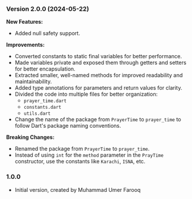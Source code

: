 ### Version 2.0.0 (2024-05-22)

**New Features:**

* Added null safety support.

**Improvements:**

* Converted constants to static final variables for better performance.
* Made variables private and exposed them through getters and setters for better encapsulation.
* Extracted smaller, well-named methods for improved readability and maintainability.
* Added type annotations for parameters and return values for clarity.
* Divided the code into multiple files for better organization:
    * `prayer_time.dart`
    * `constants.dart`
    * `utils.dart`
* Change the name of the package from `PrayerTime` to `prayer_time` to follow Dart's package naming conventions.

**Breaking Changes:**

* Renamed the package from `PrayerTime` to `prayer_time`.
* Instead of using `int` for the `method` parameter in the `PrayTime` constructor, use the constants like `Karachi`, `ISNA`, etc.


### 1.0.0

- Initial version, created by Muhammad Umer Farooq
